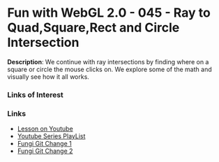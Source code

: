 # Fun with WebGL 2.0 - 045 - Ray to Quad,Square,Rect and Circle Intersection
**Description**:
We continue with ray intersections by finding where on a square or circle the mouse clicks on. We explore some of the math and visually see how it all works.

### Links of Interest

### Links
* [Lesson on Youtube](https://youtu.be/pyKz5m25LD8)
* [Youtube Series PlayList](https://www.youtube.com/playlist?list=PLMinhigDWz6emRKVkVIEAaePW7vtIkaIF)
* [Fungi Git Change 1](https://github.com/sketchpunk/FunWithWebGL2/commit/e624e91009359105a7efaf2020fb994940b190a6)
* [Fungi Git Change 2](https://github.com/sketchpunk/FunWithWebGL2/commit/0b4c31be6fdd16efacd88fba4ddc483577c9c764)
